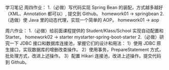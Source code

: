 学习笔记
周四作业：
1.（必做）写代码实现 Spring Bean 的装配，方式越多越好（XML、Annotation 都可以）, 提交到 Github。
homework01 -> springbean
2.（选做）使 Java 里的动态代理，实现一个简单的 AOP。
homework01 -> aop

周六作业：
1.（必做）给前面课程提供的 Student/Klass/School 实现自动配置和 Starter。
homework02 -> starter
mystarter-spring-boot-starter
2.（必做）研究一下 JDBC 接口和数据库连接池，掌握它们的设计和用法：
1）使用 JDBC 原生接口，实现数据库的增删改查操作。
2）使用事务，PrepareStatement 方式，批处理方式，改进上述操作。
3）配置 Hikari 连接池，改进上述操作。提交代码到 Github。

